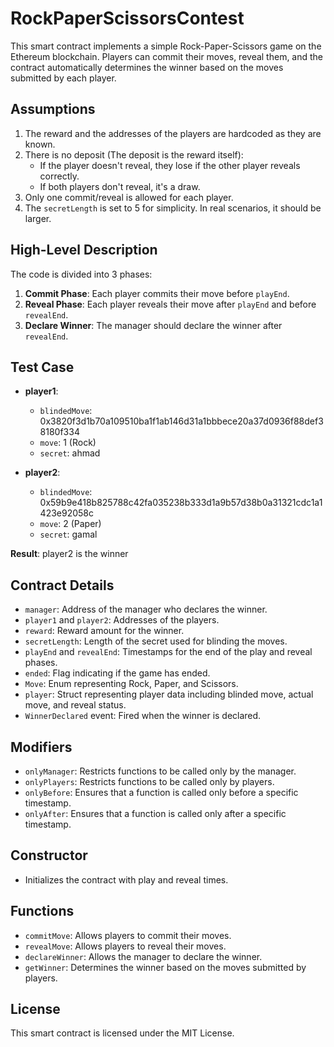 # RockPaperScissorsContest

This smart contract implements a simple Rock-Paper-Scissors game on the Ethereum blockchain. Players can commit their moves, reveal them, and the contract automatically determines the winner based on the moves submitted by each player.

## Assumptions
1. The reward and the addresses of the players are hardcoded as they are known.
2. There is no deposit (The deposit is the reward itself):
    - If the player doesn't reveal, they lose if the other player reveals correctly.
    - If both players don't reveal, it's a draw.
3. Only one commit/reveal is allowed for each player.
4. The `secretLength` is set to 5 for simplicity. In real scenarios, it should be larger.

## High-Level Description
The code is divided into 3 phases:
1. **Commit Phase**: Each player commits their move before `playEnd`.
2. **Reveal Phase**: Each player reveals their move after `playEnd` and before `revealEnd`.
3. **Declare Winner**: The manager should declare the winner after `revealEnd`.

## Test Case
- **player1**:
    - `blindedMove`: 0x3820f3d1b70a109510ba1f1ab146d31a1bbbece20a37d0936f88def38180f334
    - `move`: 1 (Rock)
    - `secret`: ahmad

- **player2**:
    - `blindedMove`: 0x59b9e418b825788c42fa035238b333d1a9b57d38b0a31321cdc1a1423e92058c
    - `move`: 2 (Paper)
    - `secret`: gamal

**Result**: player2 is the winner

## Contract Details
- `manager`: Address of the manager who declares the winner.
- `player1` and `player2`: Addresses of the players.
- `reward`: Reward amount for the winner.
- `secretLength`: Length of the secret used for blinding the moves.
- `playEnd` and `revealEnd`: Timestamps for the end of the play and reveal phases.
- `ended`: Flag indicating if the game has ended.
- `Move`: Enum representing Rock, Paper, and Scissors.
- `player`: Struct representing player data including blinded move, actual move, and reveal status.
- `WinnerDeclared` event: Fired when the winner is declared.

## Modifiers
- `onlyManager`: Restricts functions to be called only by the manager.
- `onlyPlayers`: Restricts functions to be called only by players.
- `onlyBefore`: Ensures that a function is called only before a specific timestamp.
- `onlyAfter`: Ensures that a function is called only after a specific timestamp.

## Constructor
- Initializes the contract with play and reveal times.

## Functions
- `commitMove`: Allows players to commit their moves.
- `revealMove`: Allows players to reveal their moves.
- `declareWinner`: Allows the manager to declare the winner.
- `getWinner`: Determines the winner based on the moves submitted by players.

## License
This smart contract is licensed under the MIT License.
